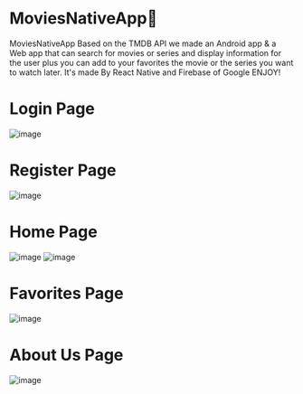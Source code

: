 # MoviesNativeApp🎥
MoviesNativeApp
Based on the TMDB API we made an Android app & a Web app that can search for movies or series and display information for the user plus you can add to your favorites the movie or the series you want to watch later.
It's made By React Native and Firebase of Google ENJOY!

# Login Page
![image](https://github.com/NitayKurt/MoviesNativeApp/assets/104898225/059f0585-ed72-467f-86b5-e48fbe8ad46c)


# Register Page
![image](https://github.com/NitayKurt/MoviesNativeApp/assets/104898225/0a689bae-8e63-4e55-9ce6-cbb7f1b307f3)


# Home Page
![image](https://github.com/NitayKurt/MoviesNativeApp/assets/104898225/0ed909e1-6873-4601-805f-3f85a709faec)
![image](https://github.com/NitayKurt/MoviesNativeApp/assets/104898225/04a91b62-0dbd-4592-923e-776f45ce3d10)


# Favorites Page
![image](https://github.com/NitayKurt/MoviesNativeApp/assets/104898225/ed3de450-5165-4096-b381-1254b7f15a42)


# About Us Page
![image](https://github.com/NitayKurt/MoviesNativeApp/assets/104898225/761498d0-7458-4589-a118-e7804dafdc7e)



